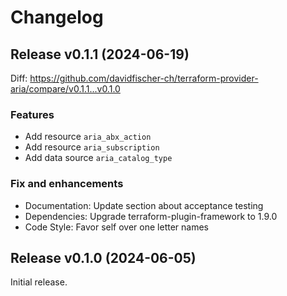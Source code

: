 # Changelog

## Release v0.1.1 (2024-06-19)

Diff: https://github.com/davidfischer-ch/terraform-provider-aria/compare/v0.1.1...v0.1.0

### Features

* Add resource `aria_abx_action`
* Add resource `aria_subscription`
* Add data source `aria_catalog_type`

### Fix and enhancements

* Documentation: Update section about acceptance testing
* Dependencies: Upgrade terraform-plugin-framework to 1.9.0
* Code Style: Favor self over one letter names

## Release v0.1.0 (2024-06-05)

Initial release.

